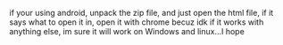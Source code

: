 if your using android, unpack the zip file, and just open the html file, if it says what to open it in, open it with chrome becuz idk if it works with anything else, im sure it will work on Windows and linux...I hope
